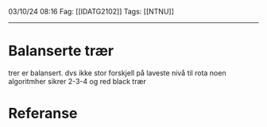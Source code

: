 03/10/24 08:16
Fag: [[IDATG2102]]
Tags: [[NTNU]]
___

# Balanserte trær

trer er balansert. dvs ikke stor forskjell på laveste nivå til rota
noen algoritmher sikrer 2-3-4 og red black trær




# Referanse
